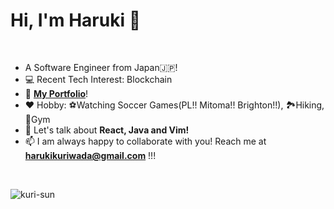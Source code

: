 # Hi, I'm Haruki 👋
<br />

- A Software Engineer from Japan🇯🇵!
- 💻 Recent Tech Interest: Blockchain
- 👤 <a href="https://haruki-kuriwada.netlify.app/">**My Portfolio**</a>!
- ❤️ Hobby: ⚽Watching Soccer Games(PL!! Mitoma!! Brighton!!), 🏞️Hiking, 🏃Gym
- 💬 Let's talk about **React, Java and Vim!**
- 📫 I am always happy to collaborate with you! Reach me at **harukikuriwada@gmail.com** !!!

<br />

<p><img align="left" src="https://github-readme-stats.vercel.app/api/top-langs?username=kuri-sun&show_icons=true&locale=en&layout=compact" alt="kuri-sun" /></p>

